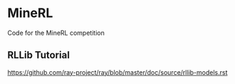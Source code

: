 # MineRL
Code for the MineRL competition

## RLLib Tutorial
https://github.com/ray-project/ray/blob/master/doc/source/rllib-models.rst

